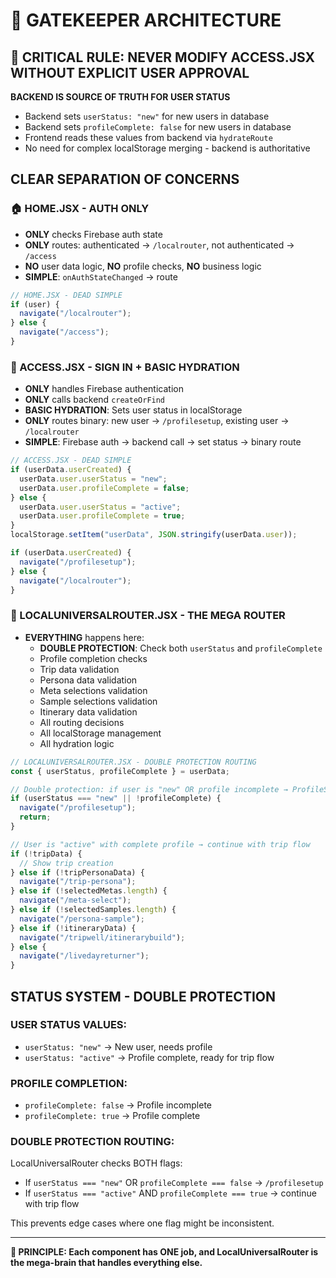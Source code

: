 # 🚪 GATEKEEPER ARCHITECTURE

## 🚨 CRITICAL RULE: NEVER MODIFY ACCESS.JSX WITHOUT EXPLICIT USER APPROVAL

**BACKEND IS SOURCE OF TRUTH FOR USER STATUS**
- Backend sets `userStatus: "new"` for new users in database
- Backend sets `profileComplete: false` for new users in database
- Frontend reads these values from backend via `hydrateRoute`
- No need for complex localStorage merging - backend is authoritative

## **CLEAR SEPARATION OF CONCERNS**

### **🏠 HOME.JSX - AUTH ONLY**
- **ONLY** checks Firebase auth state
- **ONLY** routes: authenticated → `/localrouter`, not authenticated → `/access`
- **NO** user data logic, **NO** profile checks, **NO** business logic
- **SIMPLE**: `onAuthStateChanged` → route

```js
// HOME.JSX - DEAD SIMPLE
if (user) {
  navigate("/localrouter");
} else {
  navigate("/access");
}
```

### **🔐 ACCESS.JSX - SIGN IN + BASIC HYDRATION**
- **ONLY** handles Firebase authentication
- **ONLY** calls backend `createOrFind` 
- **BASIC HYDRATION**: Sets user status in localStorage
- **ONLY** routes binary: new user → `/profilesetup`, existing user → `/localrouter`
- **SIMPLE**: Firebase auth → backend call → set status → binary route

```js
// ACCESS.JSX - DEAD SIMPLE
if (userData.userCreated) {
  userData.user.userStatus = "new";
  userData.user.profileComplete = false;
} else {
  userData.user.userStatus = "active";
  userData.user.profileComplete = true;
}
localStorage.setItem("userData", JSON.stringify(userData.user));

if (userData.userCreated) {
  navigate("/profilesetup");
} else {
  navigate("/localrouter");
}
```

### **🎯 LOCALUNIVERSALROUTER.JSX - THE MEGA ROUTER**
- **EVERYTHING** happens here:
  - **DOUBLE PROTECTION**: Check both `userStatus` and `profileComplete`
  - Profile completion checks
  - Trip data validation
  - Persona data validation
  - Meta selections validation
  - Sample selections validation
  - Itinerary data validation
  - All routing decisions
  - All localStorage management
  - All hydration logic

```js
// LOCALUNIVERSALROUTER.JSX - DOUBLE PROTECTION ROUTING
const { userStatus, profileComplete } = userData;

// Double protection: if user is "new" OR profile incomplete → ProfileSetup
if (userStatus === "new" || !profileComplete) {
  navigate("/profilesetup");
  return;
}

// User is "active" with complete profile → continue with trip flow
if (!tripData) {
  // Show trip creation
} else if (!tripPersonaData) {
  navigate("/trip-persona");
} else if (!selectedMetas.length) {
  navigate("/meta-select");
} else if (!selectedSamples.length) {
  navigate("/persona-sample");
} else if (!itineraryData) {
  navigate("/tripwell/itinerarybuild");
} else {
  navigate("/livedayreturner");
}
```

## **STATUS SYSTEM - DOUBLE PROTECTION**

### **USER STATUS VALUES:**
- `userStatus: "new"` → New user, needs profile
- `userStatus: "active"` → Profile complete, ready for trip flow

### **PROFILE COMPLETION:**
- `profileComplete: false` → Profile incomplete
- `profileComplete: true` → Profile complete

### **DOUBLE PROTECTION ROUTING:**
LocalUniversalRouter checks BOTH flags:
- If `userStatus === "new"` OR `profileComplete === false` → `/profilesetup`
- If `userStatus === "active"` AND `profileComplete === true` → continue with trip flow

This prevents edge cases where one flag might be inconsistent.

---

**🎯 PRINCIPLE: Each component has ONE job, and LocalUniversalRouter is the mega-brain that handles everything else.**
